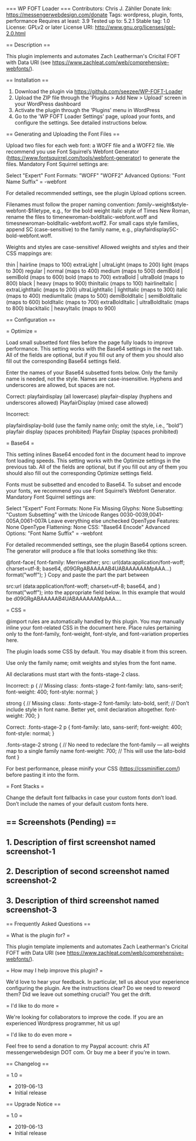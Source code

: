 === WP FOFT Loader ===
Contributors: Chris J. Zähller
Donate link: https://messengerwebdesign.com/donate
Tags: wordpress, plugin, fonts, performance
Requires at least: 3.9
Tested up to: 5.2.1
Stable tag: 1.0
License: GPLv2 or later
License URI: http://www.gnu.org/licenses/gpl-2.0.html

== Description ==

This plugin implements and automates Zach Leatherman's Cricital FOFT with Data URI (see https://www.zachleat.com/web/comprehensive-webfonts/).

== Installation ==

1. Download the plugin via https://github.com/seezee/WP-FOFT-Loader
2. Upload the ZIP file through the 'Plugins > Add New > Upload' screen in your WordPress dashboard
3. Activate the plugin through the 'Plugins' menu in WordPress
4. Go to the 'WP FOFT Loader Settings' page, upload your fonts, and configure the settings. See detailed instructions below.

== Generating and Uploading the Font Files ==

Upload two files for each web font: a WOFF file and a WOFF2 file. We recommend you use Font Squirrel’s Webfont Generator (https://www.fontsquirrel.com/tools/webfont-generator) to generate the files. Mandatory Font Squirrel settings are:

Select "Expert"
Font Formats:			"WOFF"
						"WOFF2"
Advanced Options:		"Font Name Suffix" = -webfont

For detailed recommended settings, see the plugin Upload options screen.

Filenames must follow the proper naming convention: $family-$weight&style-webfont-$filetype, e.g., for the bold weight italic style of Times New Roman, rename the files to timenewroman-boldItalic-webfont.woff and timesnewroman-boldItalic-webfont.woff2. For small caps style families, append SC (case-sensitive) to the family name, e.g., playfairdisplaySC-bold-webfont.woff.

Weights and styles are case-sensitive! Allowed weights and styles and their CSS mappings are:

thin | hairline (maps to 100)
extraLight | ultraLight (maps to 200)
light (maps to 300)
regular | normal (maps to 400)
medium (maps to 500)
demiBold | semiBold (maps to 600)
bold (maps to 700)
extraBold | ultraBold (maps to 800)
black | heavy (maps to 900)
thinItalic (maps to 100)
hairlineItalic | extraLightItalic (maps to 200)
ultraLightItalic | lightItalic (maps to 300)
italic (maps to 400)
mediumItalic (maps to 500)
demiBoldItalic | semiBoldItalic (maps to 600)
boldItalic (maps to 700)
extraBoldItalic | ultraBoldItalic (maps to 800)
blackItalic | heavyItalic (maps to 900)

== Configuration ==

= Optimize =

Load small subsetted font files before the page fully loads to improve performance. This setting works with the Base64 settings in the next tab. All of the fields are optional, but if you fill out any of them you should also fill out the corresponding Base64 settings field.

Enter the names of your Base64 subsetted fonts below. Only the family name is needed, not the style. Names are case-insensitive. Hyphens and underscores are allowed, but spaces are not.

Correct:
playfairdisplay (all lowercase)
playfair-display (hyphens and underscores allowed)
PlayfairDisplay (mixed case allowed)

Incorrect:

playfairdisplay-bold (use the family name only; omit the style, i.e., “bold”)
playfair display (spaces prohibited)
Playfair Display (spaces prohibited)

= Base64 =

This setting inlines Base64 encoded font in the document head to improve font loading speeds. This setting works with the Optimize settings in the previous tab. All of the fields are optional, but if you fill out any of them you should also fill out the corresponding Optimize settings field.

Fonts must be subsetted and encoded to Base64. To subset and encode your fonts, we recommend you use Font Squirrel’s Webfont Generator. Mandatory Font Squirrel settings are:

Select "Expert"
Font Formats:			None
Fix Missing Glyphs:		None
Subsetting:				"Custom Subsetting" with the Unicode Ranges 0030-0039,0041-005A,0061-007A
						Leave everything else unchecked
OpenType Features:		None
OpenType Flattening:	None
CSS:					"Base64 Encode"
Advanced Options:		"Font Name Suffix" = -webfont

For detailed recommended settings, see the plugin Base64 options screen. The generator will produce a file that looks something like this:

@font-face{
  font-family: Merriweather;
  src: url(data:application/font-woff; charset=utf-8; base64, d09GRgABAAAAAB4UABAAAAAAMpAAA…) format("woff");
 }
Copy and paste the part the part between

src:url (data:application/font-woff; charset=utf-8; base64, 
and
) format("woff");
into the appropriate field below. In this example that would be d09GRgABAAAAAB4UABAAAAAAMpAAA….

= CSS =

@import rules are automatically handled by this plugin. You may manually inline your font-related CSS in the document <head> here. Place rules pertaining only to the font-family, font-weight, font-style, and font-variation properties here.

The plugin loads some CSS by default. You may disable it from this screen.

Use only the family name; omit weights and styles from the font name.

All declarations must start with the fonts-stage-2 class.

Incorrect:
p { // Missing class: .fonts-stage-2
  font-family: lato, sans-serif;
  font-weight: 400;
  font-style: normal;
}

strong { // Missing class: .fonts-stage-2
  font-family: lato-bold, serif; // Don’t include style in font name. Better yet, omit declaration altogether.
  font-weight: 700;
}

Correct:
.fonts-stage-2 p {
  font-family: lato, sans-serif;
  font-weight: 400;
  font-style: normal;
}

.fonts-stage-2 strong {
  // No need to redeclare the font-family — all weights map to a single family name
  font-weight: 700; // This will use the lato-bold font
}

For best performance, please minify your CSS (https://cssminifier.com/) before pasting it into the form.

= Font Stacks =

Change the default font fallbacks in case your custom fonts don’t load. Don’t include the names of your default custom fonts here.

## == Screenshots  (Pending) ==

## 1. Description of first screenshot named screenshot-1
## 2. Description of second screenshot named screenshot-2
## 3. Description of third screenshot named screenshot-3

== Frequently Asked Questions ==

= What is the plugin for? =

This plugin template implements and automates Zach Leatherman's Cricital FOFT with Data URI (see https://www.zachleat.com/web/comprehensive-webfonts/).

= How may I help improve this plugin? =

We'd love to hear your feedback. In particular, tell us about your experience configuring the plugin. Are the instructions clear? Do we need to reword them? Did we leave out something crucial? You get the drift.

= I'd like to do more =

We're looking for collaborators to improve the code. If you are an experienced Wordpress programmer, hit us up!

= I'd like to do even more =

Feel free to send a donation to my Paypal account: chris AT messengerwebdesign DOT com. Or buy me a beer if you're in town.

== Changelog ==

= 1.0 =
* 2019-06-13
* Initial release

== Upgrade Notice ==

= 1.0 =
* 2019-06-13
* Initial release
